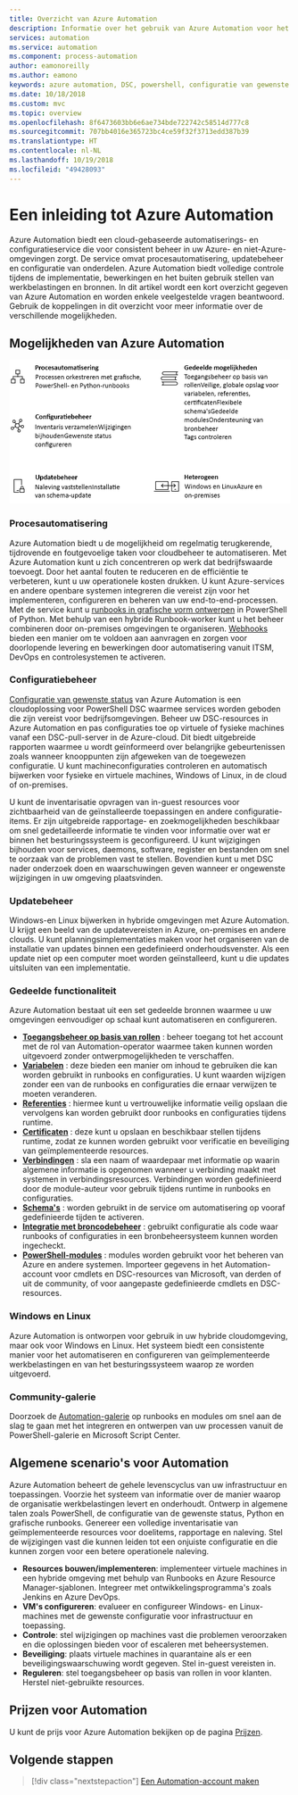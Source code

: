 ```yaml
---
title: Overzicht van Azure Automation
description: Informatie over het gebruik van Azure Automation voor het automatiseren van de levenscyclus van infrastructuur en toepassingen.
services: automation
ms.service: automation
ms.component: process-automation
author: eamonoreilly
ms.author: eamono
keywords: azure automation, DSC, powershell, configuratie van gewenste status, updatebeheer, bijhouden van wijzigingen, inventaris, runbooks, python, grafisch
ms.date: 10/18/2018
ms.custom: mvc
ms.topic: overview
ms.openlocfilehash: 8f6473603bb6e6ae734bde722742c58514d777c8
ms.sourcegitcommit: 707bb4016e365723bc4ce59f32f3713edd387b39
ms.translationtype: HT
ms.contentlocale: nl-NL
ms.lasthandoff: 10/19/2018
ms.locfileid: "49428093"
---
```

# <a name="an-introduction-to-azure-automation"></a>Een inleiding tot Azure Automation

Azure Automation biedt een cloud-gebaseerde automatiserings- en configuratieservice die voor consistent beheer in uw Azure- en niet-Azure-omgevingen zorgt. De service omvat procesautomatisering, updatebeheer en configuratie van onderdelen. Azure Automation biedt volledige controle tijdens de implementatie, bewerkingen en het buiten gebruik stellen van werkbelastingen en bronnen.
In dit artikel wordt een kort overzicht gegeven van Azure Automation en worden enkele veelgestelde vragen beantwoord. Gebruik de koppelingen in dit overzicht voor meer informatie over de verschillende mogelijkheden.

## <a name="azure-automation-capabilities"></a>Mogelijkheden van Azure Automation

![Overzicht van mogelijkheden van Automation](media/automation-overview/automation-overview.png)

### <a name="process-automation"></a>Procesautomatisering

Azure Automation biedt u de mogelijkheid om regelmatig terugkerende, tijdrovende en foutgevoelige taken voor cloudbeheer te automatiseren. Met Azure Automation kunt u zich concentreren op werk dat bedrijfswaarde toevoegt. Door het aantal fouten te reduceren en de efficiëntie te verbeteren, kunt u uw operationele kosten drukken. U kunt Azure-services en andere openbare systemen integreren die vereist zijn voor het implementeren, configureren en beheren van uw end-to-end-processen. Met de service kunt u [runbooks in grafische vorm ontwerpen](automation-runbook-types.md) in PowerShell of Python. Met behulp van een hybride Runbook-worker kunt u het beheer combineren door on-premises omgevingen te organiseren. [Webhooks](automation-webhooks.md) bieden een manier om te voldoen aan aanvragen en zorgen voor doorlopende levering en bewerkingen door automatisering vanuit ITSM, DevOps en controlesystemen te activeren.

### <a name="configuration-management"></a>Configuratiebeheer

[Configuratie van gewenste status](automation-dsc-overview.md) van Azure Automation is een cloudoplossing voor PowerShell DSC waarmee services worden geboden die zijn vereist voor bedrijfsomgevingen. Beheer uw DSC-resources in Azure Automation en pas configuraties toe op virtuele of fysieke machines vanaf een DSC-pull-server in de Azure-cloud. Dit biedt uitgebreide rapporten waarmee u wordt geïnformeerd over belangrijke gebeurtenissen zoals wanneer knooppunten zijn afgeweken van de toegewezen configuratie. U kunt machineconfiguraties controleren en automatisch bijwerken voor fysieke en virtuele machines, Windows of Linux, in de cloud of on-premises.

U kunt de inventarisatie opvragen van in-guest resources voor zichtbaarheid van de geïnstalleerde toepassingen en andere configuratie-items. Er zijn uitgebreide rapportage- en zoekmogelijkheden beschikbaar om snel gedetailleerde informatie te vinden voor informatie over wat er binnen het besturingssysteem is geconfigureerd. U kunt wijzigingen bijhouden voor services, daemons, software, register en bestanden om snel te oorzaak van de problemen vast te stellen. Bovendien kunt u met DSC nader onderzoek doen en waarschuwingen geven wanneer er ongewenste wijzigingen in uw omgeving plaatsvinden.

### <a name="update-management"></a>Updatebeheer

Windows-en Linux bijwerken in hybride omgevingen met Azure Automation. U krijgt een beeld van de updatevereisten in Azure, on-premises en andere clouds. U kunt planningsimplementaties maken voor het organiseren van de installatie van updates binnen een gedefinieerd onderhoudsvenster. Als een update niet op een computer moet worden geïnstalleerd, kunt u die updates uitsluiten van een implementatie.

### <a name="shared-capabilities"></a>Gedeelde functionaliteit

Azure Automation bestaat uit een set gedeelde bronnen waarmee u uw omgevingen eenvoudiger op schaal kunt automatiseren en configureren.

* **[Toegangsbeheer op basis van rollen](automation-role-based-access-control.md)** : beheer toegang tot het account met de rol van Automation-operator waarmee taken kunnen worden uitgevoerd zonder ontwerpmogelijkheden te verschaffen.
* **[Variabelen](automation-variables.md)** : deze bieden een manier om inhoud te gebruiken die kan worden gebruikt in runbooks en configuraties. U kunt waarden wijzigen zonder een van de runbooks en configuraties die ernaar verwijzen te moeten veranderen.
* **[Referenties](automation-credentials.md)** : hiermee kunt u vertrouwelijke informatie veilig opslaan die vervolgens kan worden gebruikt door runbooks en configuraties tijdens runtime.
* **[Certificaten](automation-certificates.md)** : deze kunt u opslaan en beschikbaar stellen tijdens runtime, zodat ze kunnen worden gebruikt voor verificatie en beveiliging van geïmplementeerde resources.
* **[Verbindingen](automation-connections.md)** : sla een naam of waardepaar met informatie op waarin algemene informatie is opgenomen wanneer u verbinding maakt met systemen in verbindingsresources. Verbindingen worden gedefinieerd door de module-auteur voor gebruik tijdens runtime in runbooks en configuraties.
* **[Schema's](automation-schedules.md)** : worden gebruikt in de service om automatisering op vooraf gedefinieerde tijden te activeren.
* **[Integratie met broncodebeheer](automation-source-control-integration.md)** : gebruikt configuratie als code waar runbooks of configuraties in een bronbeheersysteem kunnen worden ingecheckt.
* **[PowerShell-modules](automation-integration-modules.md)** : modules worden gebruikt voor het beheren van Azure en andere systemen. Importeer gegevens in het Automation-account voor cmdlets en DSC-resources van Microsoft, van derden of uit de community, of voor aangepaste gedefinieerde cmdlets en DSC-resources.

### <a name="windows-and-linux"></a>Windows en Linux

Azure Automation is ontworpen voor gebruik in uw hybride cloudomgeving, maar ook voor Windows en Linux. Het systeem biedt een consistente manier voor het automatiseren en configureren van geïmplementeerde werkbelastingen en van het besturingssysteem waarop ze worden uitgevoerd.

### <a name="community-gallery"></a>Community-galerie

Doorzoek de [Automation-galerie](automation-runbook-gallery.md) op runbooks en modules om snel aan de slag te gaan met het integreren en ontwerpen van uw processen vanuit de PowerShell-galerie en Microsoft Script Center.

## <a name="common-scenarios-for-automation"></a>Algemene scenario's voor Automation

Azure Automation beheert de gehele levenscyclus van uw infrastructuur en toepassingen. Voorzie het systeem van informatie over de manier waarop de organisatie werkbelastingen levert en onderhoudt. Ontwerp in algemene talen zoals PowerShell, de configuratie van de gewenste status, Python en grafische runbooks. Genereer een volledige inventarisatie van geïmplementeerde resources voor doelitems, rapportage en naleving. Stel de wijzigingen vast die kunnen leiden tot een onjuiste configuratie en die kunnen zorgen voor een betere operationele naleving.

* **Resources bouwen/implementeren**: implementeer virtuele machines in een hybride omgeving met behulp van Runbooks en Azure Resource Manager-sjablonen. Integreer met ontwikkelingsprogramma's zoals Jenkins en Azure DevOps.
* **VM's configureren**: evalueer en configureer Windows- en Linux-machines met de gewenste configuratie voor infrastructuur en toepassing.
* **Controle**: stel wijzigingen op machines vast die problemen veroorzaken en die oplossingen bieden voor of escaleren met beheersystemen.
* **Beveiliging**: plaats virtuele machines in quarantaine als er een beveiligingswaarschuwing wordt gegeven. Stel in-guest vereisten in.
* **Reguleren**: stel toegangsbeheer op basis van rollen in voor klanten. Herstel niet-gebruikte resources.

## <a name="pricing-for-automation"></a>Prijzen voor Automation

U kunt de prijs voor Azure Automation bekijken op de pagina [Prijzen](https://azure.microsoft.com/pricing/details/automation/).

## <a name="next-steps"></a>Volgende stappen

> [!div class="nextstepaction"]
> [Een Automation-account maken](automation-quickstart-create-account.md)
